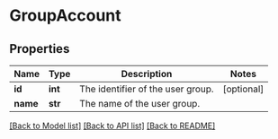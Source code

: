 # GroupAccount

## Properties
Name | Type | Description | Notes
------------ | ------------- | ------------- | -------------
**id** | **int** | The identifier of the user group. | [optional] 
**name** | **str** | The name of the user group. | 

[[Back to Model list]](../README.md#documentation-for-models) [[Back to API list]](../README.md#documentation-for-api-endpoints) [[Back to README]](../README.md)


